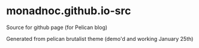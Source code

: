 # monadnoc.github.io-src
Source for github page (for Pelican blog)

Generated from pelican brutalist theme (demo'd and working January 25th)
